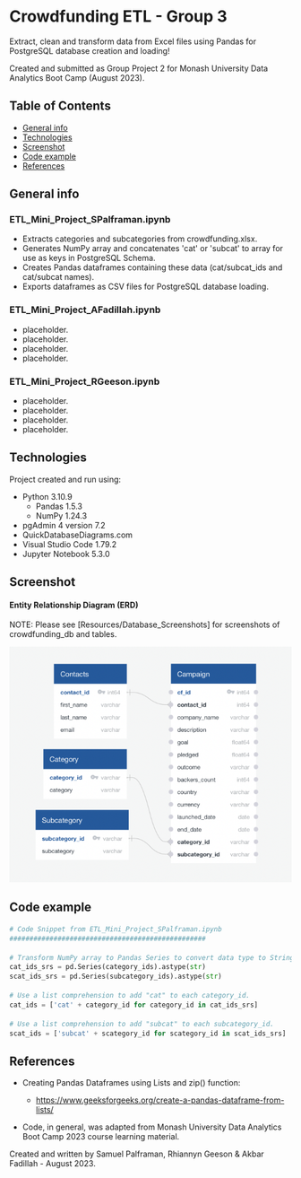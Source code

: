# Crowdfunding ETL - Group 3
Extract, clean and transform data from Excel files using Pandas for PostgreSQL database creation and loading!

Created and submitted as Group Project 2 for Monash University Data Analytics Boot Camp (August 2023).

## Table of Contents

- [General info](#general-info)
- [Technologies](#technologies)
- [Screenshot](#screenshot)
- [Code example](#code-example)
- [References](#references)

## General info

### ETL_Mini_Project_SPalframan.ipynb

- Extracts categories and subcategories from crowdfunding.xlsx. 
- Generates NumPy array and concatenates 'cat' or 'subcat' to array for use as keys in PostgreSQL Schema.
- Creates Pandas dataframes containing these data (cat/subcat_ids and cat/subcat names).  
- Exports dataframes as CSV files for PostgreSQL database loading.

### ETL_Mini_Project_AFadillah.ipynb

- placeholder. 
- placeholder. 
- placeholder. 
- placeholder. 

### ETL_Mini_Project_RGeeson.ipynb

- placeholder. 
- placeholder. 
- placeholder. 
- placeholder. 

## Technologies

Project created and run using:

- Python 3.10.9
  - Pandas 1.5.3
  - NumPy 1.24.3
- pgAdmin 4 version 7.2
- QuickDatabaseDiagrams.com
- Visual Studio Code 1.79.2
- Jupyter Notebook 5.3.0

## Screenshot

#### Entity Relationship Diagram (ERD)

NOTE: Please see [Resources/Database_Screenshots] for screenshots of crowdfunding_db and tables.  

![ERD](ERD.png)

## Code example

```python
# Code Snippet from ETL_Mini_Project_SPalframan.ipynb
#################################################    

# Transform NumPy array to Pandas Series to convert data type to String 
cat_ids_srs = pd.Series(category_ids).astype(str)
scat_ids_srs = pd.Series(subcategory_ids).astype(str)

# Use a list comprehension to add "cat" to each category_id. 
cat_ids = ['cat' + category_id for category_id in cat_ids_srs]

# Use a list comprehension to add "subcat" to each subcategory_id.    
scat_ids = ['subcat' + scategory_id for scategory_id in scat_ids_srs]
```

## References

- Creating Pandas Dataframes using Lists and zip() function:
  - https://www.geeksforgeeks.org/create-a-pandas-dataframe-from-lists/

- Code, in general, was adapted from Monash University Data Analytics Boot Camp 2023 course learning material.

Created and written by Samuel Palframan, Rhiannyn Geeson & Akbar Fadillah - August 2023.
